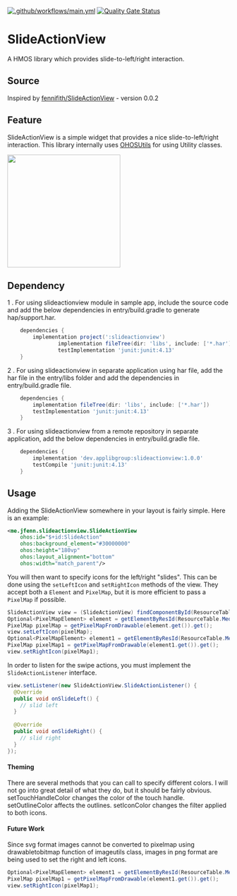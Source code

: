 [![.github/workflows/main.yml](https://github.com/applibgroup/SlideActionView/actions/workflows/main.yml/badge.svg)](https://github.com/applibgroup/SlideActionView/actions/workflows/main.yml)
[![Quality Gate Status](https://sonarcloud.io/api/project_badges/measure?project=applibgroup_SlideActionView&metric=alert_status)](https://sonarcloud.io/summary/new_code?id=applibgroup_SlideActionView)
# SlideActionView

A HMOS library which provides slide-to-left/right interaction.

## Source
Inspired by [fennifith/SlideActionView](https://github.com/fennifith/SlideActionView) - version 0.0.2

## Feature
SlideActionView is a simple widget that provides a nice slide-to-left/right interaction.
This library internally uses [OHOSUtils](https://github.com/applibgroup/OHOSUtils) for using Utility classes.

<img src="https://github.com/priyankabb153/SlideActionView/blob/main/screenshots/slideactionview.gif" width="256">

## Dependency
1 . For using slideactionview module in sample app, include the source code and add the below dependencies in entry/build.gradle to generate hap/support.har.
```groovy
	dependencies {
		implementation project(':slideactionview')
                implementation fileTree(dir: 'libs', include: ['*.har'])
                testImplementation 'junit:junit:4.13'
	}
```
2 . For using slideactionview in separate application using har file, add the har file in the entry/libs folder and add the dependencies in entry/build.gradle file.
```groovy
	dependencies {
		implementation fileTree(dir: 'libs', include: ['*.har'])
		testImplementation 'junit:junit:4.13'
	}
```
3 . For using slideactionview from a remote repository in separate application, add the below dependencies in entry/build.gradle file.
```groovy
    dependencies {
        implementation 'dev.applibgroup:slideactionview:1.0.0' 
        testCompile 'junit:junit:4.13'
    }
```

## Usage

Adding the SlideActionView somewhere in your layout is fairly simple. Here is an example:

```xml
<me.jfenn.slideactionview.SlideActionView
    ohos:id="$+id:SlideAction"
    ohos:background_element="#30000000"
    ohos:height="180vp"
    ohos:layout_alignment="bottom"
    ohos:width="match_parent"/>
```

You will then want to specify icons for the left/right "slides". This can be done using the ``setLeftIcon`` and ``setRightIcon`` methods of the view. They accept both a ``Element`` and ``PixelMap``, but it is more efficient to pass a ``PixelMap`` if possible.

```java
SlideActionView view = (SlideActionView) findComponentById(ResourceTable.Id_SlideAction);
Optional<PixelMapElement> element = getElementByResId(ResourceTable.Media_cancel_2);
PixelMap pixelMap = getPixelMapFromDrawable(element.get()).get();
view.setLeftIcon(pixelMap);
Optional<PixelMapElement> element1 = getElementByResId(ResourceTable.Media_unlock_2);
PixelMap pixelMap1 = getPixelMapFromDrawable(element1.get()).get();
view.setRightIcon(pixelMap1);
```
In order to listen for the swipe actions, you must implement the ``SlideActionListener`` interface.
```java
view.setListener(new SlideActionView.SlideActionListener() {
  @Override
  public void onSlideLeft() {
    // slid left
  }
  
  @Override
  public void onSlideRight() {
    // slid right
  }
});
 ``` 

#### Theming
There are several methods that you can call to specify different colors. I will not go into great detail of what they do, but it should be fairly obvious. setTouchHandleColor changes the color of the touch handle. setOutlineColor affects the outlines. setIconColor changes the filter applied to both icons.

#### Future Work
Since svg format images cannot be converted to pixelmap using drawabletobitmap function of imageutils class, images in png format are being used to set the right and left icons.
```java
Optional<PixelMapElement> element1 = getElementByResId(ResourceTable.Media_unlock_2);
PixelMap pixelMap1 = getPixelMapFromDrawable(element1.get()).get();
view.setRightIcon(pixelMap1);
```

